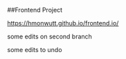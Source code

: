 ##Frontend Project

https://hmonwutt.github.io/frontend.io/


some edits on second branch

some edits to undo